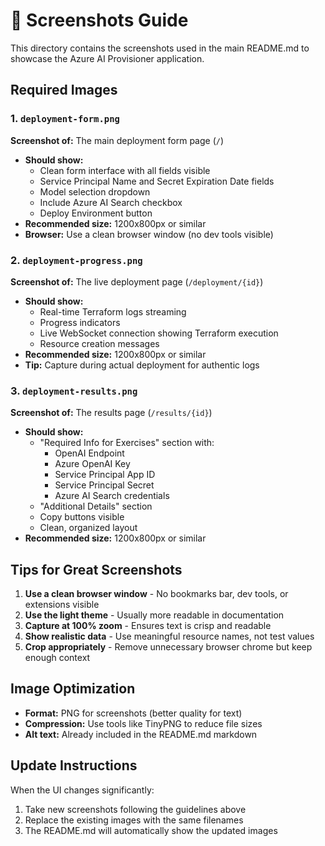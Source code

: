 # 📸 Screenshots Guide

This directory contains the screenshots used in the main README.md to showcase the Azure AI Provisioner application.

## Required Images

### 1. `deployment-form.png`
**Screenshot of:** The main deployment form page (`/`)
- **Should show:** 
  - Clean form interface with all fields visible
  - Service Principal Name and Secret Expiration Date fields
  - Model selection dropdown
  - Include Azure AI Search checkbox
  - Deploy Environment button
- **Recommended size:** 1200x800px or similar
- **Browser:** Use a clean browser window (no dev tools visible)

### 2. `deployment-progress.png`
**Screenshot of:** The live deployment page (`/deployment/{id}`)
- **Should show:**
  - Real-time Terraform logs streaming
  - Progress indicators
  - Live WebSocket connection showing Terraform execution
  - Resource creation messages
- **Recommended size:** 1200x800px or similar
- **Tip:** Capture during actual deployment for authentic logs

### 3. `deployment-results.png`
**Screenshot of:** The results page (`/results/{id}`)
- **Should show:**
  - "Required Info for Exercises" section with:
    - OpenAI Endpoint
    - Azure OpenAI Key
    - Service Principal App ID
    - Service Principal Secret
    - Azure AI Search credentials
  - "Additional Details" section
  - Copy buttons visible
  - Clean, organized layout
- **Recommended size:** 1200x800px or similar

## Tips for Great Screenshots

1. **Use a clean browser window** - No bookmarks bar, dev tools, or extensions visible
2. **Use the light theme** - Usually more readable in documentation
3. **Capture at 100% zoom** - Ensures text is crisp and readable
4. **Show realistic data** - Use meaningful resource names, not test values
5. **Crop appropriately** - Remove unnecessary browser chrome but keep enough context

## Image Optimization

- **Format:** PNG for screenshots (better quality for text)
- **Compression:** Use tools like TinyPNG to reduce file sizes
- **Alt text:** Already included in the README.md markdown

## Update Instructions

When the UI changes significantly:
1. Take new screenshots following the guidelines above
2. Replace the existing images with the same filenames
3. The README.md will automatically show the updated images